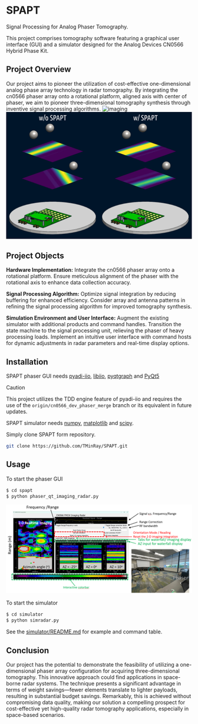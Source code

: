# SPAPT
Signal Processing for Analog Phaser Tomography.

This project comprises tomography software featuring a graphical user interface (GUI) and a simulator designed for the Analog Devices CN0566 Hybrid Phase Kit.

## Project Overview
Our project aims to pioneer the utilization of cost-effective one-dimensional analog phase array technology in radar tomography. By integrating the cn0566 phaser array onto a rotational platform, aligned axis with center of phaser, we aim to pioneer three-dimensional tomography synthesis through inventive signal processing algorithms.
![imaging](/image/imaging.gif)
![sar](/image/sar.gif)
## Project Objects

__Hardware Implementation:__
Integrate the cn0566 phaser array onto a rotational platform. Ensure meticulous alignment of the phaser with the rotational axis to enhance data collection accuracy.

__Signal Processing Algorithm:__
Optimize signal integration by reducing buffering for enhanced efficiency. Consider array and antenna patterns in refining the signal processing algorithm for improved tomography synthesis.

__Simulation Environment and User Interface:__
Augment the existing simulator with additional products and command handles.
Transition the state machine to the signal processing unit, relieving the phaser of heavy processing loads.
Implement an intuitive user interface with command hosts for dynamic adjustments in radar parameters and real-time display options.


## Installation
SPAPT phaser GUI needs [pyadi-iio](https://github.com/analogdevicesinc/pyadi-iio), [libiio](https://github.com/analogdevicesinc/libiio), [pyqtgraph](https://github.com/pyqtgraph/pyqtgraph) and [PyQt5](https://pypi.org/project/PyQt5/)

>[!CAUTION]
>This project utilizes the TDD engine feature of pyadi-iio and requires the use of the `origin/cn0566_dev_phaser_merge` branch or its equivalent in future updates.

SPAPT simulator needs [numpy](https://pypi.org/project/numpy/), [matplotlib](https://pypi.org/project/matplotlib/) and [scipy](https://pypi.org/project/scipy/).

Simply clone SPAPT form repository.

```bash
git clone https://github.com/TMinRay/SPAPT.git
```

## Usage
To start the phaser GUI
```bash
$ cd spapt
$ python phaser_qt_imaging_radar.py
```
![UI](/image/UI.png)

To start the simulator
```bash
$ cd simulator
$ python simradar.py
```
See the [simulator/README.md](simulator/README.md) for example and command table.

## Conclusion
Our project has the potential to demonstrate the feasibility of utilizing a one-dimensional phaser array configuration for acquiring three-dimensional tomography. This innovative approach could find applications in space-borne radar systems. The technique presents a significant advantage in terms of weight savings—fewer elements translate to lighter payloads, resulting in substantial budget savings. Remarkably, this is achieved without compromising data quality, making our solution a compelling prospect for cost-effective yet high-quality radar tomography applications, especially in space-based scenarios.

